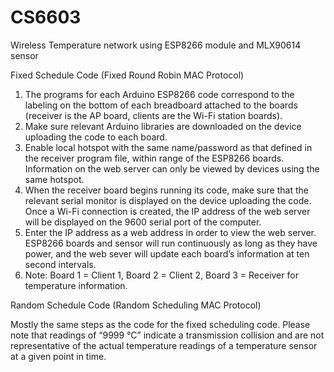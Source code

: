 # CS6603
Wireless Temperature network using  ESP8266 module and MLX90614 sensor

Fixed Schedule Code (Fixed Round Robin MAC Protocol)
1.	The programs for each Arduino ESP8266 code correspond to the labeling on the bottom of each breadboard attached to the boards (receiver is the AP board, clients are the Wi-Fi station boards).
2.	Make sure relevant Arduino libraries are downloaded on the device uploading the code to each board.
3.	Enable local hotspot with the same name/password as that defined in the receiver program file, within range of the ESP8266 boards. Information on the web server can only be viewed by devices using the same hotspot.
4.	When the receiver board begins running its code, make sure that the relevant serial monitor is displayed on the device uploading the code. Once a Wi-Fi connection is created, the IP address of the web server will be displayed on the 9600 serial port of the computer.
5.	Enter the IP address as a web address in order to view the web server. ESP8266 boards and sensor will run continuously as long as they have power, and the web sever will update each board’s information at ten second intervals.
6.	Note: Board 1 = Client 1, Board 2 = Client 2, Board 3 = Receiver for temperature information.



Random Schedule Code (Random Scheduling MAC Protocol)

Mostly the same steps as the code for the fixed scheduling code. Please note that readings of “9999 °C” indicate a transmission collision and are not representative of the actual temperature readings of a temperature sensor at a given point in time.
